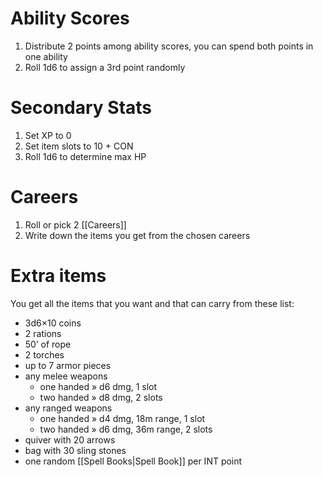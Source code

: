 # Ability Scores
1. Distribute 2 points among ability scores, you can spend both points in one ability
2. Roll 1d6 to assign a 3rd point randomly
# Secondary Stats
1. Set XP to 0
2. Set item slots to 10 + CON
3. Roll 1d6 to determine max HP
# Careers
1. Roll or pick 2 [[Careers]]
2. Write down the items you get from the chosen careers
# Extra items
You get all the items that you want and that can carry from these list:
- 3d6×10 coins
- 2 rations
- 50’ of rope
- 2 torches
- up to 7 armor pieces 
- any melee weapons
	- one handed » d6 dmg, 1 slot
	- two handed » d8 dmg, 2 slots
- any ranged weapons
	- one handed » d4 dmg, 18m range, 1 slot
	- two handed » d6 dmg, 36m range, 2 slots
- quiver with 20 arrows
- bag with 30 sling stones
- one random [[Spell Books|Spell Book]] per INT point